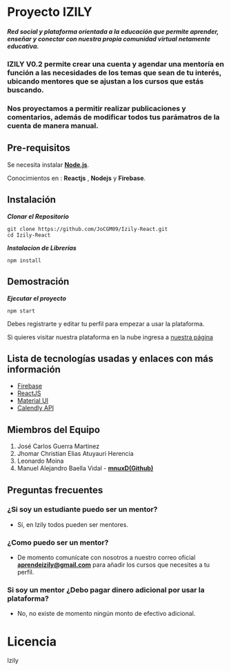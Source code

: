 # Proyecto IZILY
##### Red social y plataforma orientada a la educación que permite aprender, enseñar y conectar con nuestra propia comunidad virtual netamente educativa.

### IZILY V0.2 permite crear una cuenta y agendar una mentoría en función a las necesidades de los temas que sean de tu interés, ubicando mentores que se ajustan a los cursos que estás buscando.

### Nos proyectamos a permitir realizar publicaciones y comentarios, además de modificar todos tus parámatros de la cuenta de manera manual. 

## Pre-requisitos

Se necesita instalar **[Node.js](https://nodejs.org/es/download/)**.

Conocimientos en : **Reactjs** , **Nodejs** y **Firebase**.



## Instalación
***Clonar el Repositorio***
```
git clone https://github.com/JoCGM09/Izily-React.git
cd Izily-React
```

***Instalacion de Librerías***
```
npm install
```

## Demostración
***Ejecutar el proyecto***
```
npm start
```

Debes registrarte y editar tu perfil para empezar a usar la plataforma.

Si quieres visitar nuestra plataforma en la nube ingresa a
[nuestra página](https://stage-pkabgbtwaa-ue.a.run.app/)


## Lista de tecnologías usadas y enlaces con más información
- [Firebase](https://firebase.google.com/docs)
- [ReactJS](https://es.reactjs.org/docs/getting-started.html)
- [Material UI](https://material-ui.com/)
- [Calendly API](https://developer.calendly.com/)

## Miembros del Equipo
1. José Carlos Guerra Martinez
2. Jhomar Christian Elias Atuyauri Herencia
3. Leonardo Moina
4. Manuel Alejandro Baella Vidal - **[mnuxD(Github)](https://github.com/mnuxD)**

## Preguntas frecuentes
### ¿Si soy un estudiante puedo ser un mentor?
- Sí, en Izily todos pueden ser mentores.
### ¿Como puedo ser un mentor?
-  De momento comunícate con nosotros a nuestro correo oficial **aprendeizily@gmail.com** para añadir los cursos que necesites a tu perfil.
### Si soy un mentor ¿Debo pagar dinero adicional por usar la plataforma?
- No, no existe de momento ningún monto de efectivo adicional.

# Licencia
Izily
